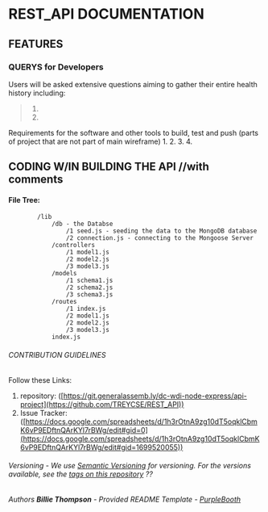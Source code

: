 # REST_API DOCUMENTATION

## FEATURES
### QUERYS for Developers
Users will be asked extensive questions aiming to gather their entire health history including:
>1. 
>2. 

Requirements for the software and other tools to build, test and push (parts of project that are not part of main wireframe)
1. 
2. 
3. 
4. 

## CODING W/IN BUILDING THE API //with comments
#### File Tree:

            /lib
                /db - the Databse
                    /1 seed.js - seeding the data to the MongoDB database
                    /2 connection.js - connecting to the Mongoose Server
                /controllers
                    /1 model1.js
                    /2 model2.js
                    /3 model3.js
                /models
                    /1 schema1.js
                    /2 schema2.js
                    /3 schema3.js
                /routes
                    /1 index.js
                    /2 model1.js
                    /2 model2.js
                    /3 model3.js
                index.js


###### CONTRIBUTION GUIDELINES
Follow these Links:
1) repository: ([https://git.generalassemb.ly/dc-wdi-node-express/api-project](https://github.com/TREYCSE/REST_API))
2) Issue Tracker: ([https://docs.google.com/spreadsheets/d/1h3rOtnA9zg10dT5oqklCbmK6vP9EDftnQArKYl7rBWg/edit#gid=0](https://docs.google.com/spreadsheets/d/1h3rOtnA9zg10dT5oqklCbmK6vP9EDftnQArKYl7rBWg/edit#gid=1699520055))

###### Versioning - We use [Semantic Versioning](http://semver.org/) for versioning. For the versions available, see the [tags on this repository](https://github.com/PurpleBooth/a-good-readme-template/tags) ??
###### Authors **Billie Thompson** - *Provided README Template* - [PurpleBooth](https://github.com/PurpleBooth)
